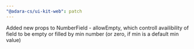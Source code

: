 ```yaml
---
"@adara-cs/ui-kit-web": patch
---
```


Added new props to NumberField - allowEmpty, which controll availibility of field to be empty or filled by min number (or zero, if min is a default min value)

